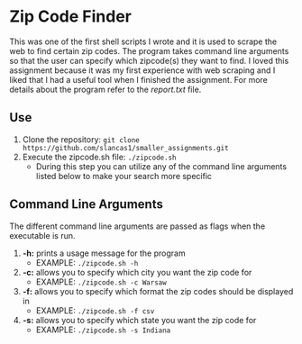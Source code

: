 # Zip Code Finder

This was one of the first shell scripts I wrote and it is used to scrape the web to find certain zip codes. The program takes command line arguments so that the user can specify which zipcode(s) they want to find. I loved this assignment because it was my first experience with web scraping and I liked that I had a useful tool when I finished the assignment. For more details about the program refer to the *report.txt* file. 

## Use

1. Clone the repository: `git clone https://github.com/slancas1/smaller_assignments.git`
2. Execute the zipcode.sh file: `./zipcode.sh`
	* During this step you can utilize any of the command line arguments listed below to make your search more specific

## Command Line Arguments

The different command line arguments are passed as flags when the executable is run.

1. **-h:** prints a usage message for the program
	* EXAMPLE: `./zipcode.sh -h`
2. **-c:** allows you to specify which city you want the zip code for
	* EXAMPLE: `./zipcode.sh -c Warsaw`
3. **-f:** allows you to specify which format the zip codes should be displayed in
	* EXAMPLE: `./zipcode.sh -f csv`
4. **-s:** allows you to specify which state you want the zip code for
	* EXAMPLE: `./zipcode.sh -s Indiana`


